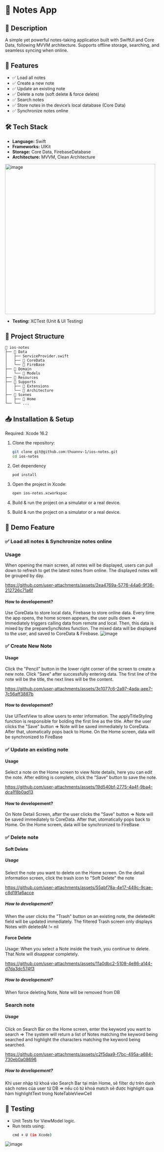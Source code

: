 # 📝 Notes App

## 📌 Description
A simple yet powerful notes-taking application built with SwiftUI and Core Data, following MVVM architecture. Supports offline storage, searching, and seamless syncing when online.

## 🚀 Features
- ✅ Load all notes
- ✅ Create a new note
- ✅ Update an existing note
- ✅ Delete a note (soft delete & force delete)
- ✅ Search notes
- ✅ Store notes in the device’s local database (Core Data)
- ✅ Synchronize notes online

## 🛠️ Tech Stack
- **Language:** Swift
- **Frameworks:** UIKit
- **Storage:** Core Data, FirebaseDatabase
- **Architecture:** MVVM, Clean Architecture
<img width="490" alt="image" src="https://github.com/user-attachments/assets/8726dc0d-c789-4a38-bf25-442ddd8f6574" />

- **Testing:** XCTest (Unit & UI Testing)
## 📂 Project Structure
```
📂 ios-notes
├── 📁 Data
│   ├── ServiceProvider.swift
│   ├── 📁 CoreData
│   └── 📁 FireBase
├── 📁 Domain
│   └── 📁 Models
├── 📁 Resources
├── 📁 Supports
│   ├── 📁 Extensions
│   └── 📁 Architecture
├── 📁 Scenes
│   ├── 📁 Home
└── └── ...
```

## 📥 Installation & Setup
Required: Xcode 16.2
1. Clone the repository:
   ```sh
   git clone git@github.com:thuannv-1/ios-notes.git
   cd ios-notes
   ```
2. Get dependency
   ```sh
   pod install
   ```
3. Open the project in Xcode:
   ```sh
   open ios-notes.xcworkspac
   ```
4. Build & run the project on a simulator or a real device.

4. Build & run the project on a simulator or a real device.

## 📸 Demo Feature

### ✅ Load all notes & Synchronize notes online
### Usage
When opening the main screen, all notes will be displayed, users can pull down to refresh to get the latest notes from online. The displayed notes will be grouped by day.

https://github.com/user-attachments/assets/2ea4769a-5776-44a6-9f36-212726c71a6f


#### How to developement?
Use CoreData to store local data, Firebase to store online data. Every time the app opens, the home screen appears, the user pulls down => Immediately triggers calling data from remote and local. Then, this data is mixed by the prepareSyncNotes function. The mixed data will be displayed to the user, and saved to CoreData & Firebase.
![image](https://github.com/user-attachments/assets/20628242-0c78-4f9a-b423-9c907bf2f15c)


### ✅ Create New Note
#### Usage
Click the "Pencil" button in the lower right corner of the screen to create a new note. Click "Save" after successfully entering data. The first line of the note will be the title, the next lines will be the content.

https://github.com/user-attachments/assets/3c1077c6-2a97-4ada-aee7-7c56aff3887b
#### How to developement?
Use UITextView to allow users to enter information. The applyTitleStyling function is responsible for bolding the first line as the title. After the user clicks the "Save" button => Note will be saved immediately to CoreData. After that, utomatically pops back to Home. On the Home screen, data will be synchronized to FireBase

### ✅ Update an existing note
#### Usage
Select a note on the Home screen to view Note details, here you can edit the note. After editing is complete, click the "Save" button to save the note.

https://github.com/user-attachments/assets/19d540bf-2775-4a4f-9ba4-dca1f8b0ad13
#### How to developement?
On Note Detail Screen, after the user clicks the "Save" button => Note will be saved immediately to CoreData. After that, utomatically pops back to Home. On the Home screen, data will be synchronized to FireBase

### ✅ Delete note
#### Soft Delete
##### Usage
Select the note you want to delete on the Home screen. On the detail information screen, click the trash icon to "Soft Delete" the note 


https://github.com/user-attachments/assets/55abf78a-4e17-449c-9cae-c8d191a6acce



##### How to developement?
When the user clicks the "Trash" button on an existing note, the deletedAt field will be updated immediately. The filtered Trash screen only displays Notes with deletedAt != nil

#### Force Delete
Usage: When you select a Note inside the trash, you continue to delete. That Note will disappear completely.


https://github.com/user-attachments/assets/11a0dbc2-5108-4e86-a144-d7da3dc574f3



##### How to developement?
When force deleting Note, Note will be removed from DB

### Search note
##### Usage
Click on Search Bar on the Home screen, enter the keyword you want to search => The system will return a list of Notes matching the keyword being searched and highlight the characters matching the keyword being searched.


https://github.com/user-attachments/assets/c2f5daa9-f7bc-495a-a684-730eb0a08696



##### How to developement?
Khi user nhập từ khoá vào Search Bar tại màn Home, sẽ filter dự trên danh sách notes của user từ DB => nếu có từ khoá match sẽ được highlight qua hàm highlightText trong NoteTableViewCell

## 🔮 Testing
- Unit Tests for ViewModel logic.
- Run tests using:
  ```sh
  cmd + U (in Xcode)
  ```
![image](https://github.com/user-attachments/assets/836a3992-3528-44e5-b0c6-1c10f79efe0d)


